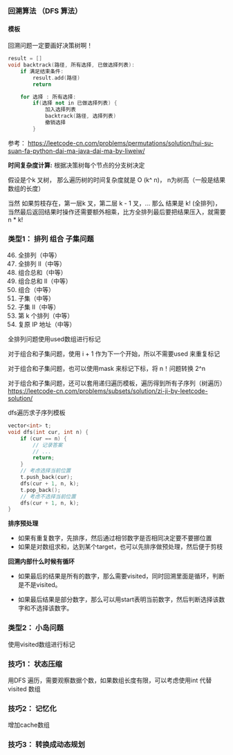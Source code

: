 ### 回溯算法 （DFS 算法）

#### 模板

回溯问题一定要画好决策树啊！

```cpp
result = []
void backtrack(路径, 所有选择, 已做选择列表):
    if 满足结束条件:
        result.add(路径)
        return

    for 选择 : 所有选择:
        if(选择 not in 已做选择列表) {
            加入选择列表
            backtrack(路径, 选择列表)
            撤销选择
        }
```

参考：
https://leetcode-cn.com/problems/permutations/solution/hui-su-suan-fa-python-dai-ma-java-dai-ma-by-liweiw/



**时间复杂度计算:**  根据决策树每个节点的分支树决定

假设是个k 叉树， 那么遍历树的时间复杂度就是 O (k^ n)， n为树高（一般是结果数组的长度）

当然 如果剪枝存在，第一层k 叉，第二层 k - 1 叉，... 那么 结果是 k! (全排列)，当然最后返回结果时操作还需要额外相乘，比方全排列最后要把结果压入，就需要 n * k!

### 类型1： 排列 组合 子集问题

46. 全排列（中等）
47. 全排列 II（中等）
39. 组合总和（中等）
40. 组合总和 II（中等）
77. 组合（中等）
78. 子集（中等）
90. 子集 II（中等）
60. 第 k 个排列（中等）
93. 复原 IP 地址（中等）


全排列问题使用used数组进行标记

对于组合和子集问题，使用 i + 1 作为下一个开始，所以不需要used 来重复标记

对于组合和子集问题，也可以使用mask 来标记下标，将 n！问题转换 2^n

对于组合和子集问题，还可以套用递归遍历模板，遍历得到所有子序列（树遍历）
https://leetcode-cn.com/problems/subsets/solution/zi-ji-by-leetcode-solution/ 

dfs遍历求子序列模板
```cpp
vector<int> t;
void dfs(int cur, int n) {
    if (cur == n) {
        // 记录答案
        // ...
        return;
    }
    // 考虑选择当前位置
    t.push_back(cur);
    dfs(cur + 1, n, k);
    t.pop_back();
    // 考虑不选择当前位置
    dfs(cur + 1, n, k);
}
```

**排序预处理**
- 如果有重复数字，先排序，然后通过相邻数字是否相同决定要不要挪位置
- 如果是对数组求和，达到某个target，也可以先排序做预处理，然后便于剪枝

**回溯内部什么时候有循环**
- 如果最后的结果是所有的数字，那么需要visited，同时回溯里面是循环，判断是不是visited。

- 如果最后结果是部分数字，那么可以用start表明当前数字，然后判断选择该数字和不选择该数字。

### 类型2： 小岛问题

使用visited数组进行标记

### 技巧1： 状态压缩

用DFS 遍历，需要观察数据个数，如果数组长度有限，可以考虑使用int 代替 visited 数组


### 技巧2： 记忆化

增加cache数组



### 技巧3： 转换成动态规划